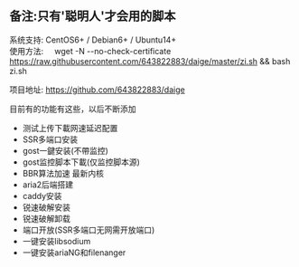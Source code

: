 备注:只有'聪明人'才会用的脚本
---

系统支持: CentOS6+ / Debian6+ / Ubuntu14+  
使用方法:  
    wget -N --no-check-certificate https://raw.githubusercontent.com/643822883/daige/master/zi.sh && bash zi.sh  

项目地址: https://github.com/643822883/daige

目前有的功能有这些，以后不断添加

- 测试上传下載网速延迟配置
- SSR多端口安装 
- gost一鍵安装(不帶监控)
- gost监控脚本下載(仅监控脚本源) 
- BBR算法加速 最新内核
- aria2后端搭建 
- caddy安装
- 锐速破解安装
- 锐速破解卸载
- 端口开放(SSR多端口无网需开放端口)
- 一键安装libsodium
- 一键安装ariaNG和filenanger
